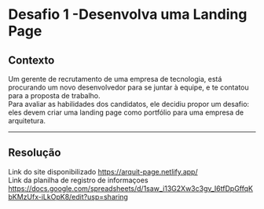 <h1>Desafio 1 -Desenvolva uma Landing Page</h1>

<h2>Contexto</h2>
Um gerente de recrutamento de uma empresa de tecnologia, está procurando um
novo desenvolvedor para se juntar à equipe, e te contatou para a proposta de trabalho. 
<br>
Para avaliar as habilidades dos candidatos, ele decidiu propor um desafio: eles devem
criar uma landing page como portfólio para uma empresa de arquitetura.

<hr>
 <h2>Resolução</h2>

Link do site disponibilizado https://arquit-page.netlify.app/ <br>
Link da planilha de registro de informaçoes https://docs.google.com/spreadsheets/d/1saw_i13G2Xw3c3gv_I6tfDpGffqKbKMzUfx-iLkOpK8/edit?usp=sharing
